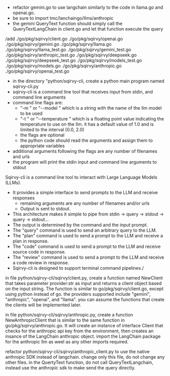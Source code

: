 - refactor gemini.go to use langchain similarly to the code in llama.go and openai.go.
- be sure to import tmc/lanchaingo/llms/anthropic 
- the gemini QueryText function should simply call the QueryTextLangChain in client.go and let that function execute the query

/add ./go/pkg/sqirvy/client.go
 ./go/pkg/sqirvy/openai.go
 ./go/pkg/sqirvy/gemini.go
 ./go/pkg/sqirvy/llama.go
 ./go/pkg/sqirvy/llama_test.go
 ./go/pkg/sqirvy/gemini_test.go
 ./go/pkg/sqirvy/anthropic_test.go
 ./go/pkg/sqirvy/deepseek.go
 ./go/pkg/sqirvy/deepseek_test.go
 ./go/pkg/sqirvy/models_test.go
 ./go/pkg/sqirvy/models.go
 ./go/pkg/sqirvy/anthropic.go
 ./go/pkg/sqirvy/openai_test.go

- in the directory "python/sqirvy-cli, create a python main program named sqirvy-cli.py
- sqirvy-cli is a command line tool that  receives  input from stdin, and command line arguments
- command line flags are:
  - "-m  <model name>" or "--model <model name>" which is a string with the name of the llm model to be used
  - "-t <temperature>" or "--temperature <temperature>" which is a floating point value indicating the temperature to use on the llm. it has a default value of 1.0 and is limited to the  interval [0.0, 2.0)
  - the flags are optional
  - the python code should read the arguments and assign them to appropriate variables
- additional arguments following the flags are any number of filenames and urls
- the program will print the stdin input and command line arguments to stdout



Sqirvy-cli is a command line tool to interact with Large Language Models (LLMs).
- It provides a simple interface to send prompts to the LLM and receive responses
  - remaining arguments are any number of filenames and/or urls
  - Output is sent to stdout.
- This architecture makes it simple to pipe from stdin -> query -> stdout -> query -> stdout...
- The output is determined by the command and the input prompt.
- The "query" command is used to send an arbitrary query to the LLM.
- The "plan" command is used to send a prompt to the LLM and receive a plan in response.
- The "code" command is used to send a prompt to the LLM and receive source code in response.
- The "review" command is used to send a prompt to the LLM and receive a code review in response.
- Sqirvy-cli is designed to support terminal command pipelines./

in file python/sqirvy-cli/sqirvy/client.py, create a function named NewClient that takes parameter provider:str as input and returns a client object based on the input string. The  function  is similar to go/pkg/sqirvy/client.go, except using python instead of go. the providers supported include "gemini", "anthropic", "openai", and "llama". you can assume the functions that create the clients will be implemented later.

in file python/sqirvy-cli/sqirvy/anthropic.py, create a function NewAnthropicClient that is similar to the same function in go/pkg/sqirvy/anthropic.go. It will create an instance of interface Client that checks for the anthropic api key from the environment, then creates an insance of the LangChain anthropic object. import the LangChain package for the anthropic llm as weel as any other imports required. 

refactor python/sqirvy-cli/sqirvy/anthropic_client.py to use the native anthropic SDK instead of langchain. change only this file, do not change any other files. in the QuertyText function, do not call QueryTextLangchain, instead use the anthropic sdk to make send the query directly.